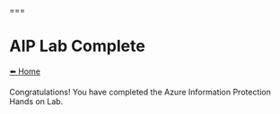 ===
# AIP Lab Complete
[:arrow_left: Home](#azure-information-protection)

Congratulations! You have completed the Azure Information Protection Hands on Lab. 